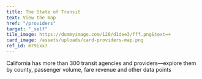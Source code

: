 ```yaml
---
title: The State of Transit
text: View the map
href: "/providers"
target: "_self"
tile_image: https://dummyimage.com/120/d1dee3/fff.png&text=+
card_image: /assets/uploads/card-providers-map.png
ref_id: m79ixx7
---
```

California has more than 300 transit agencies and providers—explore them by county, passenger volume, fare revenue and other data points